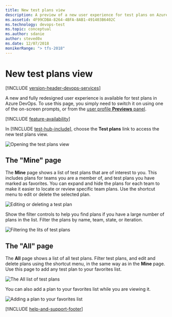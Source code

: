 ```yaml
---
title: New test plans view
description: A preview of a new user experience for test plans on Azure DevOps
ms.assetid: 4F99CDBA-8264-4BFA-8AB1-491403B6402C
ms.technology: devops-test
ms.topic: conceptual
ms.author: sdanie
author: steved0x
ms.date: 12/07/2018
monikerRange: "> tfs-2018"
---
```


# New test plans view

[!INCLUDE [version-header-devops-services](../includes/version-header-devops-services.md)]

A new and fully redesigned user experience is available for test plans in Azure DevOps.
To use this page, you simply need to switch it on using one of the on-screen prompts,
or from the [user profile **Previews** panel](../../project/navigation/preview-features.md#enable-features-for-your-use).

[!INCLUDE [feature-availability](../includes/feature-availability.md)]

In [!INCLUDE [test-hub-include](../includes/test-hub-include.md)], choose the **Test plans** link to access the new test plans view.

![Opening the test plans view](media/1.png)

## The "Mine" page

The **Mine** page shows a list of test plans that are of interest to you.
This includes plans for teams you are a member of, and test plans you have marked as favorites.
You can expand and hide the plans for each team to make it easier to locate or review specific team plans.
Use the shortcut menu to edit or delete the selected plan.

![Editing or deleting a test plan](media/2.png)

Show the filter controls to help you find plans if you have a large number of plans in the list.
Filter the plans by name, team, state, or iteration.

![Filtering the lits of test plans](media/3.png)

## The "All" page

The **All** page shows a list of all test plans.
Filter test plans, and edit and delete plans using the shortcut menu, in the same way as in the **Mine** page.
Use this page to add any test plan to your favorites list.

![The All list of test plans](media/4.png)

You can also add a plan to your favorites list while you are viewing it.

![Adding a plan to your favorites list](media/5.png)

[!INCLUDE [help-and-support-footer](../includes/help-and-support-footer.md)]
